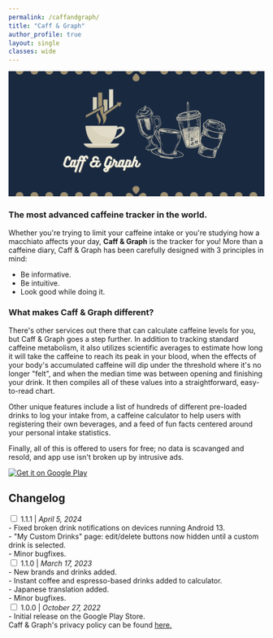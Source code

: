 ```yaml
---
permalink: /caffandgraph/
title: "Caff & Graph"
author_profile: true
layout: single
classes: wide
---
```


<img src="/assets/images/caffandgraph_feature_graphic.png">
<h3> The most advanced caffeine tracker in the world. </h3>

<div>
  <span class="caffengraphp">Whether you're trying to limit your caffeine intake or you're studying how a macchiato affects your day, <b>Caff & Graph</b> is the tracker for you!
  More than a caffeine diary, Caff & Graph has been carefully designed with 3 principles in mind:</span>
  <ul class="caffengraphul">
    <li>Be informative.</li>
    <li>Be intuitive.</li>
    <li>Look good while doing it.</li>
  </ul>
  <span></span>
</div>

<h3>What makes Caff & Graph different?</h3>
<div>
  <p>There's other services out there that can calculate caffeine levels for you, but Caff & Graph goes a step further. 
    In addition to tracking standard caffeine metabolism, it also utilizes scientific averages to estimate
    how long it will take the caffeine to reach its peak in your blood, 
    when the effects of your body's accumulated caffeine will dip under the threshold where it's no longer "felt", and when the median time was between opening and finishing your drink.
    It then compiles all of these values into a straightforward, easy-to-read chart.
  </p>
  <p>
    Other unique features include a list of hundreds of different pre-loaded drinks to log your intake from, a caffeine calculator
    to help users with registering their own beverages, and a feed of fun facts centered around your personal intake statistics.
  </p>
  <p>
    Finally, all of this is offered to users for free; no data is scavanged and resold, and app use isn't broken up by intrusive ads.
  </p>
</div>


<div class="playbutton">
<a href='http://play.google.com/store/apps/details?id=com.belmontsoft.caffandgraph&pcampaignid=pcampaignidMKT-Other-global-all-co-prtnr-py-PartBadge-Mar2515-1'><img alt='Get it on Google Play' src='https://play.google.com/intl/en_us/badges/static/images/badges/en_badge_web_generic.png'/></a>
</div>

<!-- changelog accordion -->
  <div class="col">
    <h2><b>Changelog</b></h2>
    <div class="tabs">
      <div class="tab">
        <input type="checkbox" id="chck1">
        <label class="tab-label" for="chck1"><span>1.1.1 | <i>April 5, 2024</i></span></label>
        <div class="tab-content">
          - Fixed broken drink notifications on devices running Android 13.<br>
          - "My Custom Drinks" page: edit/delete buttons now hidden until a custom drink is selected.<br>
          - Minor bugfixes.<br>
        </div>
      </div>
    <div class="tabs">
      <div class="tab">
        <input type="checkbox" id="chck2">
        <label class="tab-label" for="chck2"><span>1.1.0 | <i>March 17, 2023</i></span></label>
        <div class="tab-content">
          - New brands and drinks added.<br>
          - Instant coffee and espresso-based drinks added to calculator.<br>
          - Japanese translation added.<br>
          - Minor bugfixes.
        </div>
      </div>
      <div class="tab">
        <input type="checkbox" id="chck3">
        <label class="tab-label" for="chck3"><span>1.0.0 | <i>October 27, 2022</i></span></label>
        <div class="tab-content">
          - Initial release on the Google Play Store.
        </div>
      </div>
    </div>
  </div>

  <div class="privacypolicydiv">
  <span>Caff & Graph's privacy policy can be found <a href="/caffandgraph/privacypolicy">here.</a></span>
</div>